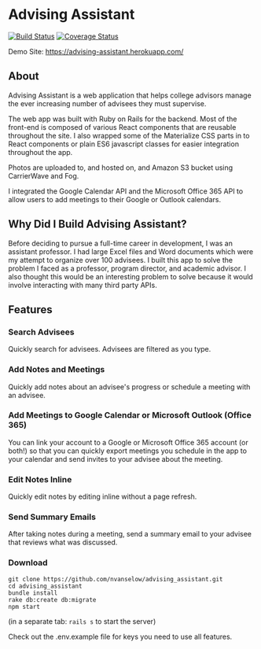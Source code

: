 # Advising Assistant

[![Build Status](https://codeship.com/projects/fe056ee0-2f4f-0134-7f62-4a25dba64f1f/status?branch=master)](https://codeship.com/projects/163891)
[![Coverage Status](https://coveralls.io/repos/github/nvanselow/advising_assistant/badge.svg?branch=master)](https://coveralls.io/github/nvanselow/advising_assistant?branch=master)

Demo Site: https://advising-assistant.herokuapp.com/

## About

Advising Assistant is a web application that helps college advisors manage
the ever increasing number of advisees they must supervise.

The web app was built with Ruby on Rails for the backend. Most of the front-end
is composed of various React components that are reusable throughout the site.
I also wrapped some of the Materialize CSS parts in to React components or plain
ES6 javascript classes for easier integration throughout the app.

Photos are uploaded to, and hosted on, and Amazon S3 bucket using CarrierWave
and Fog.

I integrated the Google Calendar API and the Microsoft Office 365 API to allow
users to add meetings to their Google or Outlook calendars.

## Why Did I Build Advising Assistant?

Before deciding to pursue a full-time career in development, I was an assistant
professor. I had large Excel files and Word documents which were my attempt
to organize over 100 advisees. I built this app to solve the problem I faced
as a professor, program director, and academic advisor. I also thought this
would be an interesting problem to solve because it would involve interacting
with many third party APIs.

## Features

### Search Advisees

Quickly search for advisees. Advisees are filtered as you type.

### Add Notes and Meetings

Quickly add notes about an advisee's progress or schedule a meeting with
an advisee.


### Add Meetings to Google Calendar or Microsoft Outlook (Office 365)

You can link your account to a Google or Microsoft Office 365 account (or both!)
so that you can quickly export meetings you schedule in the app to your calendar
and send invites to your advisee about the meeting.

### Edit Notes Inline

Quickly edit notes by editing inline without a page refresh.

### Send Summary Emails

After taking notes during a meeting, send a summary email to your advisee
that reviews what was discussed.

### Download
```
git clone https://github.com/nvanselow/advising_assistant.git
cd advising_assistant
bundle install
rake db:create db:migrate
npm start
```
(in a separate tab: `rails s` to start the server)

Check out the .env.example file for keys you need to use all features.
